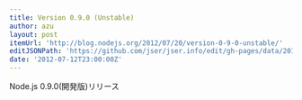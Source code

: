 ```yaml
---
title: Version 0.9.0 (Unstable)
author: azu
layout: post
itemUrl: 'http://blog.nodejs.org/2012/07/20/version-0-9-0-unstable/'
editJSONPath: 'https://github.com/jser/jser.info/edit/gh-pages/data/2012/07/index.json'
date: '2012-07-12T23:00:00Z'
---
```

Node.js 0.9.0(開発版)リリース
